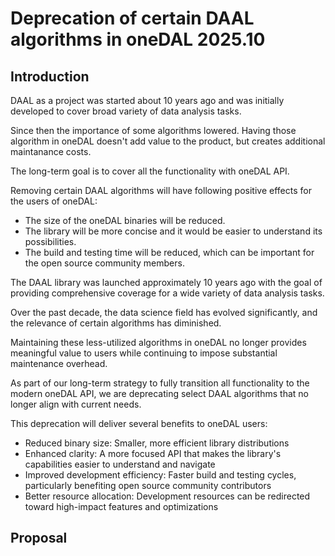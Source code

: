 # Deprecation of certain DAAL algorithms in oneDAL 2025.10

## Introduction

DAAL as a project was started about 10 years ago and was initially developed
to cover broad variety of data analysis tasks.

Since then the importance of some algorithms lowered.
Having those algorithm in oneDAL doesn't add value to the product, but creates
additional maintanance costs.

The long-term goal is to cover all the functionality with oneDAL API.

Removing certain DAAL algorithms will have following positive effects
for the users of oneDAL:

- The size of the oneDAL binaries will be reduced.
- The library will be more concise and it would be easier to understand its
  possibilities.
- The build and testing time will be reduced, which can be important
  for the open source community members.

The DAAL library was launched approximately 10 years ago with the goal
of providing comprehensive coverage for a wide variety of data analysis tasks.

Over the past decade, the data science field has evolved significantly,
and the relevance of certain algorithms has diminished.

Maintaining these less-utilized algorithms in oneDAL no longer provides
meaningful value to users while continuing to impose substantial
maintenance overhead.

As part of our long-term strategy to fully transition all functionality
to the modern oneDAL API, we are deprecating select DAAL algorithms
that no longer align with current needs.

This deprecation will deliver several benefits to oneDAL users:

 - Reduced binary size: Smaller, more efficient library distributions
 - Enhanced clarity: A more focused API that makes the library's capabilities
   easier to understand and navigate
 - Improved development efficiency: Faster build and testing cycles,
   particularly benefiting open source community contributors
 - Better resource allocation: Development resources can be redirected
   toward high-impact features and optimizations

## Proposal


